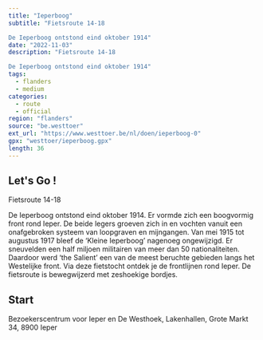 ```yaml
---
title: "Ieperboog"
subtitle: "Fietsroute 14-18

De Ieperboog ontstond eind oktober 1914"
date: "2022-11-03"
description: "Fietsroute 14-18

De Ieperboog ontstond eind oktober 1914" 
tags:
  - flanders
  - medium
categories: 
  - route
  - official
region: "flanders"
source: "be.westtoer"
ext_url: "https://www.westtoer.be/nl/doen/ieperboog-0"
gpx: "westtoer/ieperboog.gpx"
length: 36
---
```


## Let's Go !

Fietsroute 14-18

De Ieperboog ontstond eind oktober 1914. Er vormde zich een boogvormig front rond Ieper. De beide legers groeven zich in en vochten vanuit een onafgebroken systeem van loopgraven en mijngangen. Van mei 1915 tot augustus 1917 bleef de ‘Kleine Ieperboog’ nagenoeg ongewijzigd. Er sneuvelden een half miljoen militairen van meer dan 50 nationaliteiten. Daardoor werd ‘the Salient’ een van de meest beruchte gebieden langs het Westelijke front. Via deze fietstocht ontdek je de frontlijnen rond Ieper. De fietsroute is bewegwijzerd met zeshoekige bordjes.

## Start 

Bezoekerscentrum voor Ieper en De Westhoek, Lakenhallen, Grote Markt 34, 8900 Ieper 


